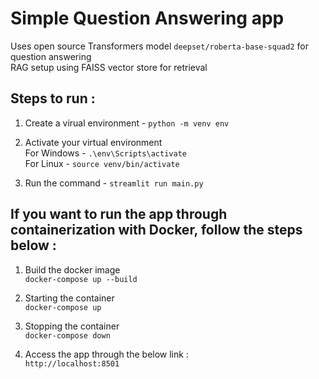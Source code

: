 # Simple Question Answering app

Uses open source Transformers model `deepset/roberta-base-squad2` for question answering <br>
RAG setup using FAISS vector store for retrieval

## Steps to run :

1. Create a virual environment -
   `python -m venv env`

2. Activate your virtual environment <br>
   For Windows - `.\env\Scripts\activate` <br>
   For Linux - `source venv/bin/activate`

3. Run the command - `streamlit run main.py`

## If you want to run the app through containerization with Docker, follow the steps below :

1. Build the docker image <br>
   `docker-compose up --build`

2. Starting the container <br>
   `docker-compose up`

3. Stopping the container <br>
   `docker-compose down`

4. Access the app through the below link : <br>
   `http://localhost:8501`
